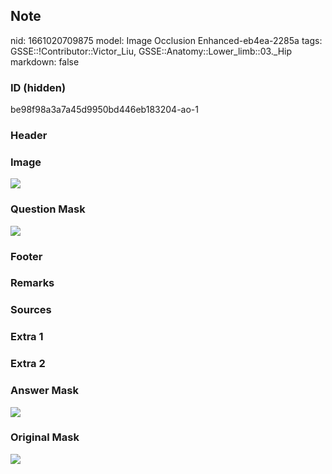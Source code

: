 ## Note
nid: 1661020709875
model: Image Occlusion Enhanced-eb4ea-2285a
tags: GSSE::!Contributor::Victor_Liu, GSSE::Anatomy::Lower_limb::03._Hip
markdown: false

### ID (hidden)
be98f98a3a7a45d9950bd446eb183204-ao-1

### Header


### Image
<img src="tmphgem35q1.png">

### Question Mask
<img src="be98f98a3a7a45d9950bd446eb183204-ao-1-Q.svg">

### Footer


### Remarks


### Sources


### Extra 1


### Extra 2


### Answer Mask
<img src="be98f98a3a7a45d9950bd446eb183204-ao-1-A.svg">

### Original Mask
<img src="be98f98a3a7a45d9950bd446eb183204-ao-O.svg">
